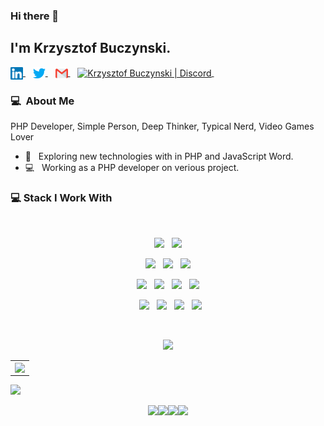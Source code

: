### Hi there 👋
## I'm Krzysztof Buczynski.
<p align="left">
<a href="https://www.linkedin.com/in/krzysztof-buczynski-59008b152" target="_blank">
  <img align="center" alt="Krzysztof Buczynski | Linkedin" width="20px" src="https://github.com/SatYu26/SatYu26/blob/master/Assets/Linkedin.svg" />
</a> &nbsp;&nbsp;
<a href="https://twitter.com/NashPL" target="_blank">
  <img align="center" alt="Krzysztof buczynski | Twitter" width="20px" src="https://github.com/SatYu26/SatYu26/blob/master/Assets/Twitter.svg" />
</a> &nbsp;&nbsp;
<a href="mailto:nash25pl@gmail.com" >
  <img align="center" alt="Krzysztof Buczynski | Gmail" width="20px" src="https://github.com/SatYu26/SatYu26/blob/master/Assets/Gmail.svg" />
</a> &nbsp;&nbsp;
<a href="https://discord.com/users/241311218399182849">  
  <img align="center" alt="Krzysztof Buczynski | Discord" width="20px" src="https://discord.com/assets/3437c10597c1526c3dbd98c737c2bcae.svg" />
</a>
&nbsp;&nbsp;
</p>

### 💻 &nbsp;About Me 

<p align=left>
PHP Developer, Simple Person, Deep Thinker, Typical Nerd, Video Games Lover
</p>

- 🤔 &nbsp; Exploring new technologies with in PHP and JavaScript Word.
- :computer: &nbsp; Working as a PHP developer on verious project. 

### 💻 Stack I Work With

<br>
<p align="center">
  <img src="https://img.shields.io/badge/-Amazon&nbsp;AWS-232F3E?logo=amazonaws&logoColor=white&style=for-the-badge" height="25"/>
    &nbsp;
  <img src="https://img.shields.io/badge/-GitHub-232F3E?logo=GitHub&logoColor=white&style=for-the-badge" height="25"/>
</p>  
<p align="center">
  <img src="https://img.shields.io/badge/-JavaScript-232F3E?logo=JavaScript&logoColor=white&style=for-the-badge" height="25"/>
  &nbsp;
  <img src="https://img.shields.io/badge/-HTML-232F3E?logo=HTML5&logoColor=white&style=for-the-badge" height="25"/>
  &nbsp;
  <img src="https://img.shields.io/badge/CSS-232F3E?style=for-the-badge&logo=css3&logoColor=white" height="25">
</p> 
<p align="center">
  <img src="https://img.shields.io/badge/MySQL-232F3E?style=for-the-badge&logo=mysql&logoColor=white" height="25">
  &nbsp;
  <img src="https://img.shields.io/badge/Ruby-232F3E?style=for-the-badge&logo=ruby&logoColor=white" height="25">
  &nbsp;  
  <img src="https://img.shields.io/badge/PHP-232F3E?style=for-the-badge&logo=php&logoColor=white" height="25">
  &nbsp;
  <img src="https://img.shields.io/badge/Vagrant-232F3E?style=for-the-badge&logo=vagrant&logoColor=white" height="25">
</p>
<p align="center">
  &nbsp;
    <img src="https://img.shields.io/badge/phpstorm-232F3E?style=for-the-badge&logo=phpstorm&logoColor=white" height="25">
  &nbsp;
  <img src="https://img.shields.io/badge/Visual_Studio_Code-232F3E?style=for-the-badge&logo=visual%20studio%20code&logoColor=white" height="25">
  &nbsp;
  <img src="https://img.shields.io/badge/Slack-232F3E?style=for-the-badge&logo=slack&logoColor=white" height="25">
    &nbsp;
  <img src="https://img.shields.io/badge/Discord-232F3E?style=for-the-badge&logo=discord&logoColor=white" height="25">
</p>
<br>
<p  align="center">
  <img src="https://user-images.githubusercontent.com/73097560/115834477-dbab4500-a447-11eb-908a-139a6edaec5c.gif">             
  <br>
  <table border="0" align="center">
    <tr border="0">
      <td width="100%" align="center">
        <img  align="center"  src="https://github-readme-stats.anuraghazra1.vercel.app/api/top-langs/?username=kbuczynski-nashpl&theme=dark&hide_border=true&no-bg=true&no-frame=true&langs_count=7&hide=java,html&include_forks=true"/>
      </td>
    </tr>
</table>
<img src="https://user-images.githubusercontent.com/73097560/115834477-dbab4500-a447-11eb-908a-139a6edaec5c.gif">             
<p align="center">
<img src="https://i.imgur.com/gX6sVbK.jpg" width="auto" height="100"><img src="https://i.imgur.com/gX6sVbK.jpg" width="auto" height="100"><img src="https://i.imgur.com/gX6sVbK.jpg" width="auto" height="100"><img src="https://i.imgur.com/gX6sVbK.jpg" width="auto" height="100">
</p>
